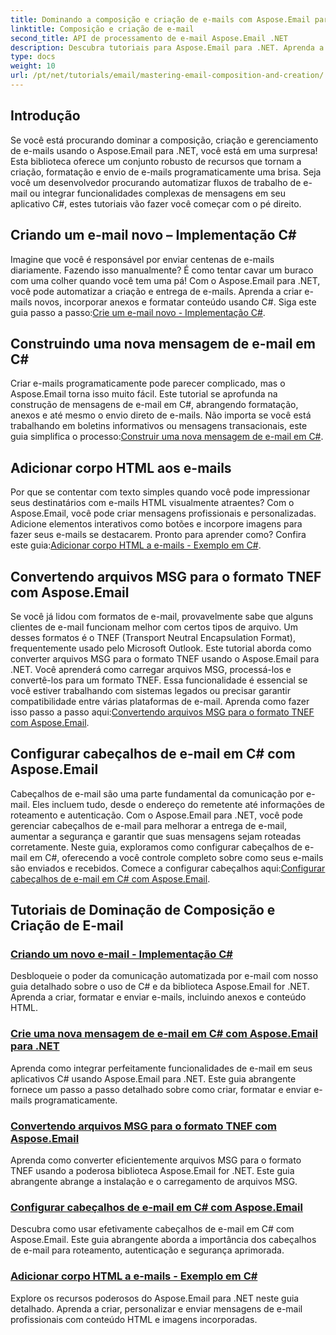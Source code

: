```yaml
---
title: Dominando a composição e criação de e-mails com Aspose.Email para .NET
linktitle: Composição e criação de e-mail
second_title: API de processamento de e-mail Aspose.Email .NET
description: Descubra tutoriais para Aspose.Email para .NET. Aprenda a criar, formatar e enviar e-mails programaticamente, incluindo recursos avançados como anexos e conteúdo HTML.
type: docs
weight: 10
url: /pt/net/tutorials/email/mastering-email-composition-and-creation/
---
```

## Introdução

Se você está procurando dominar a composição, criação e gerenciamento de e-mails usando o Aspose.Email para .NET, você está em uma surpresa! Esta biblioteca oferece um conjunto robusto de recursos que tornam a criação, formatação e envio de e-mails programaticamente uma brisa. Seja você um desenvolvedor procurando automatizar fluxos de trabalho de e-mail ou integrar funcionalidades complexas de mensagens em seu aplicativo C#, estes tutoriais vão fazer você começar com o pé direito.

## Criando um e-mail novo – Implementação C#  

Imagine que você é responsável por enviar centenas de e-mails diariamente. Fazendo isso manualmente? É como tentar cavar um buraco com uma colher quando você tem uma pá! Com o Aspose.Email para .NET, você pode automatizar a criação e entrega de e-mails. Aprenda a criar e-mails novos, incorporar anexos e formatar conteúdo usando C#. Siga este guia passo a passo:[Crie um e-mail novo - Implementação C#](./craft-a-fresh-email-csharp-implementation/).


## Construindo uma nova mensagem de e-mail em C#  

 Criar e-mails programaticamente pode parecer complicado, mas o Aspose.Email torna isso muito fácil. Este tutorial se aprofunda na construção de mensagens de e-mail em C#, abrangendo formatação, anexos e até mesmo o envio direto de e-mails. Não importa se você está trabalhando em boletins informativos ou mensagens transacionais, este guia simplifica o processo:[Construir uma nova mensagem de e-mail em C#](./construct-a-new-mail-message-in-csharp/).

## Adicionar corpo HTML aos e-mails  

Por que se contentar com texto simples quando você pode impressionar seus destinatários com e-mails HTML visualmente atraentes? Com o Aspose.Email, você pode criar mensagens profissionais e personalizadas. Adicione elementos interativos como botões e incorpore imagens para fazer seus e-mails se destacarem. Pronto para aprender como? Confira este guia:[Adicionar corpo HTML a e-mails - Exemplo em C#](./add-html-body-to-emails-csharp-example/).

## Convertendo arquivos MSG para o formato TNEF com Aspose.Email  

 Se você já lidou com formatos de e-mail, provavelmente sabe que alguns clientes de e-mail funcionam melhor com certos tipos de arquivo. Um desses formatos é o TNEF (Transport Neutral Encapsulation Format), frequentemente usado pelo Microsoft Outlook. Este tutorial aborda como converter arquivos MSG para o formato TNEF usando o Aspose.Email para .NET. Você aprenderá como carregar arquivos MSG, processá-los e convertê-los para um formato TNEF. Essa funcionalidade é essencial se você estiver trabalhando com sistemas legados ou precisar garantir compatibilidade entre várias plataformas de e-mail. Aprenda como fazer isso passo a passo aqui:[Convertendo arquivos MSG para o formato TNEF com Aspose.Email](./converting-msg-files-to-tnef-format/).

## Configurar cabeçalhos de e-mail em C# com Aspose.Email  

 Cabeçalhos de e-mail são uma parte fundamental da comunicação por e-mail. Eles incluem tudo, desde o endereço do remetente até informações de roteamento e autenticação. Com o Aspose.Email para .NET, você pode gerenciar cabeçalhos de e-mail para melhorar a entrega de e-mail, aumentar a segurança e garantir que suas mensagens sejam roteadas corretamente. Neste guia, exploramos como configurar cabeçalhos de e-mail em C#, oferecendo a você controle completo sobre como seus e-mails são enviados e recebidos. Comece a configurar cabeçalhos aqui:[Configurar cabeçalhos de e-mail em C# com Aspose.Email](./configure-email-headers-in-csharp/).

## Tutoriais de Dominação de Composição e Criação de E-mail
### [Criando um novo e-mail - Implementação C#](./craft-a-fresh-email-csharp-implementation/)
Desbloqueie o poder da comunicação automatizada por e-mail com nosso guia detalhado sobre o uso de C# e da biblioteca Aspose.Email for .NET. Aprenda a criar, formatar e enviar e-mails, incluindo anexos e conteúdo HTML.
### [Crie uma nova mensagem de e-mail em C# com Aspose.Email para .NET](./construct-a-new-mail-message-in-csharp/)
Aprenda como integrar perfeitamente funcionalidades de e-mail em seus aplicativos C# usando Aspose.Email para .NET. Este guia abrangente fornece um passo a passo detalhado sobre como criar, formatar e enviar e-mails programaticamente.
### [Convertendo arquivos MSG para o formato TNEF com Aspose.Email](./converting-msg-files-to-tnef-format/)
Aprenda como converter eficientemente arquivos MSG para o formato TNEF usando a poderosa biblioteca Aspose.Email for .NET. Este guia abrangente abrange a instalação e o carregamento de arquivos MSG. 
### [Configurar cabeçalhos de e-mail em C# com Aspose.Email](./configure-email-headers-in-csharp/)
Descubra como usar efetivamente cabeçalhos de e-mail em C# com Aspose.Email. Este guia abrangente aborda a importância dos cabeçalhos de e-mail para roteamento, autenticação e segurança aprimorada.
### [Adicionar corpo HTML a e-mails - Exemplo em C#](./add-html-body-to-emails-csharp-example/)
Explore os recursos poderosos do Aspose.Email para .NET neste guia detalhado. Aprenda a criar, personalizar e enviar mensagens de e-mail profissionais com conteúdo HTML e imagens incorporadas.